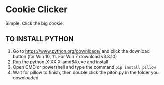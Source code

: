 # Cookie Clicker

Simple. Click the big cookie.

## TO INSTALL PYTHON

1. Go to https://www.python.org/downloads/ and click the download button (for Win 10, 11. For Win 7 download v3.8.10)
2. Run the python-X.XX.X-amd64.exe and install
3. Open CMD or powershell and type the command `pip install pillow`
4. Wait for pillow to finish, then double click the piton.py in the folder you downloaded
